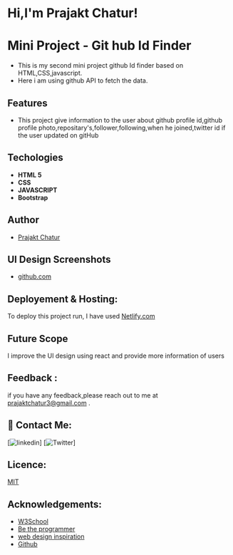 # Hi,I'm Prajakt Chatur!

# Mini Project - Git hub Id Finder

- This is my second mini project github Id finder based on HTML,CSS,javascript.
- Here i am using github API to fetch the data.

## Features

- This project give information to the user about github profile id,github profile photo,repositary's,follower,following,when he joined,twitter id if the user updated on gitHub

## Techologies

- **HTML 5**
- **CSS**
- **JAVASCRIPT**
- **Bootstrap**



## Author

- [Prajakt Chatur](https://github.com/prajakt55/Minor-Project)

## UI Design Screenshots
- [github.com](https://github.com/prajakt55/mini-project-git-Id-finder/blob/main/Screenshot%20(135).png?raw=true)

## Deployement & Hosting:
To deploy this project run, I have used [Netlify.com](https://www.netlify.com/)

## Future Scope

I improve the UI design using react and provide more information of users 

## Feedback :

if you have any feedback,please reach out to me at prajaktchatur3@gmail.com .

## 🔗 Contact Me:
[![linkedin](https://www.linkedin.com/in/prajakt-chatur-401b65bb/)]
[![Twitter](https://twitter.com/Prajakt55)]


## Licence:

[MIT](https://choosealicense.com/licenses/mit/)

## Acknowledgements:

- [W3School](https://www.w3schools.com/)  
- [Be the programmer](https://www.youtube.com/channel/UCy7qdWr8gqIGSw1beYHwJyg)
- [web design inspiration](https://www.codewithharry.com/videos/web-development-in-hindi-1)
- [Github](https://github.com/)

